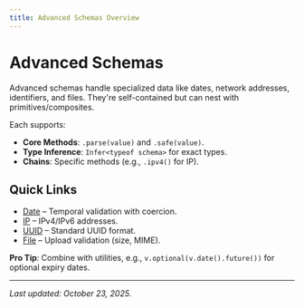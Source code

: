 ```yaml
---
title: Advanced Schemas Overview
---
```


# Advanced Schemas

Advanced schemas handle specialized data like dates, network addresses, identifiers, and files. They're self-contained but can nest with primitives/composites.

Each supports:
- **Core Methods**: `.parse(value)` and `.safe(value)`.
- **Type Inference**: `Infer<typeof schema>` for exact types.
- **Chains**: Specific methods (e.g., `.ipv4()` for IP).

## Quick Links
- [Date](/advanced/date) – Temporal validation with coercion.
- [IP](/advanced/ip) – IPv4/IPv6 addresses.
- [UUID](/advanced/uuid) – Standard UUID format.
- [File](/advanced/file) – Upload validation (size, MIME).

**Pro Tip**: Combine with utilities, e.g., `v.optional(v.date().future())` for optional expiry dates.

---

*Last updated: October 23, 2025.*
